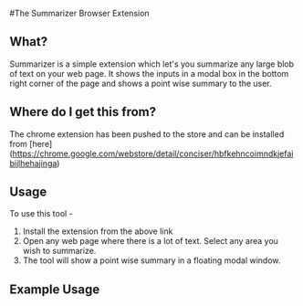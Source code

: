 #The Summarizer Browser Extension

## What?
Summarizer is a simple extension which let's you summarize any large blob of text on your web page. It shows the inputs in a modal box in the bottom right corner of the page and shows a point wise summary to the user.

## Where do I get this from?
The chrome extension has been pushed to the store and can be installed from [here] (https://chrome.google.com/webstore/detail/conciser/hbfkehncoimndkjefaibijlhehajinga)

## Usage
To use this tool - 
1. Install the extension from the above link
2. Open any web page where there is a lot of text. Select any area you wish to summarize.
3. The tool will show a point wise summary in a floating modal window. 

## Example Usage
